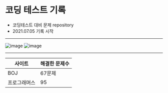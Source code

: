 # 코딩 테스트 기록
- 코딩테스트 대비 문제 repository
- 2021.07.05 기록 시작
---
![image](https://user-images.githubusercontent.com/60573093/126943377-bf1e7e26-6a46-4aad-8d2c-047e37f515d2.png)
![image](https://user-images.githubusercontent.com/60573093/126943636-e359f8eb-12eb-42a5-a018-29d285d94c8c.png)

---
|사이트|해결한 문제수|
|------|---|
|BOJ|67문제|
|프로그래머스|95|
